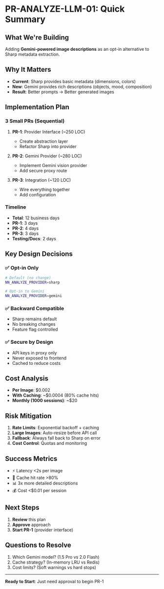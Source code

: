 # PR-ANALYZE-LLM-01: Quick Summary

## What We're Building
Adding **Gemini-powered image descriptions** as an opt-in alternative to Sharp metadata extraction.

## Why It Matters
- **Current**: Sharp provides basic metadata (dimensions, colors)
- **New**: Gemini provides rich descriptions (objects, mood, composition)
- **Result**: Better prompts → Better generated images

## Implementation Plan

### 3 Small PRs (Sequential)
1. **PR-1**: Provider Interface (~250 LOC)
   - Create abstraction layer
   - Refactor Sharp into provider
   
2. **PR-2**: Gemini Provider (~280 LOC)
   - Implement Gemini vision provider
   - Add secure proxy route
   
3. **PR-3**: Integration (~120 LOC)
   - Wire everything together
   - Add configuration

### Timeline
- **Total**: 12 business days
- **PR-1**: 3 days
- **PR-2**: 4 days  
- **PR-3**: 3 days
- **Testing/Docs**: 2 days

## Key Design Decisions

### ✅ Opt-in Only
```bash
# Default (no change)
NN_ANALYZE_PROVIDER=sharp

# Opt-in to Gemini
NN_ANALYZE_PROVIDER=gemini
```

### ✅ Backward Compatible
- Sharp remains default
- No breaking changes
- Feature flag controlled

### ✅ Secure by Design
- API keys in proxy only
- Never exposed to frontend
- Cached to reduce costs

## Cost Analysis
- **Per Image**: $0.002
- **With Caching**: ~$0.0004 (80% cache hits)
- **Monthly (1000 sessions)**: ~$20

## Risk Mitigation
1. **Rate Limits**: Exponential backoff + caching
2. **Large Images**: Auto-resize before API call
3. **Fallback**: Always fall back to Sharp on error
4. **Cost Control**: Quotas and monitoring

## Success Metrics
- ⚡ Latency <2s per image
- 💾 Cache hit rate >80%
- 📊 3x more detailed descriptions
- 💰 Cost <$0.01 per session

## Next Steps
1. **Review** this plan
2. **Approve** approach
3. **Start PR-1** (provider interface)

## Questions to Resolve
1. Which Gemini model? (1.5 Pro vs 2.0 Flash)
2. Cache strategy? (In-memory LRU vs Redis)
3. Cost limits? (Soft warnings vs hard stops)

---

**Ready to Start**: Just need approval to begin PR-1